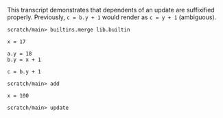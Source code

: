 This transcript demonstrates that dependents of an update are suffixified properly. Previously, `c = b.y + 1` would
render as `c = y + 1` (ambiguous).

```ucm
scratch/main> builtins.merge lib.builtin
```

```unison
x = 17

a.y = 18
b.y = x + 1

c = b.y + 1
```

```ucm
scratch/main> add
```

```unison
x = 100
```

```ucm
scratch/main> update
```
